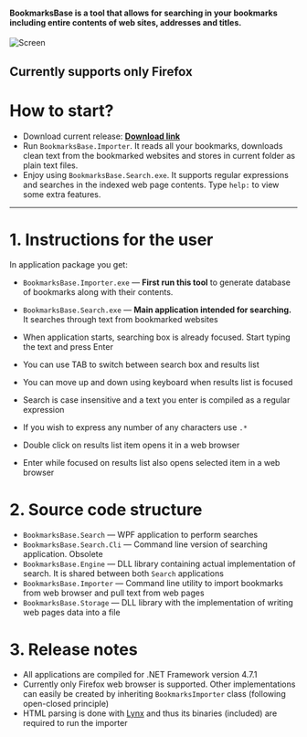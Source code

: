 #### BookmarksBase is a tool that allows for searching in your bookmarks including entire contents of web sites, addresses and titles. ####

![Screen](https://user-images.githubusercontent.com/6310503/39720331-4e9b4d32-523c-11e8-9b4a-85032ac392d7.png)

## Currently supports only Firefox ##

# How to start? #

- Download current release: **[Download link](https://github.com/przemsen/BookmarksBase/releases/latest)**
- Run `BookmarksBase.Importer`. It reads all your bookmarks, downloads clean text from the bookmarked websites and stores in current folder as plain text files.
- Enjoy using `BookmarksBase.Search.exe`. It supports regular expressions and searches in the indexed web page contents. Type `help:` to view some extra features. 

----------

# 1. Instructions for the user #

In application package you get:

- `BookmarksBase.Importer.exe` &mdash; **First run this tool** to generate database of bookmarks along with their contents. 
- `BookmarksBase.Search.exe` &mdash; **Main application intended for searching.** It searches through text from bookmarked websites

- When application starts, searching box is already focused. Start typing the text and press Enter
- You can use TAB to switch between search box and results list
- You can move up and down using keyboard when results list is focused
- Search is case insensitive and a text you enter is compiled as a regular expression
- If you wish to express any number of any characters use `.*`
- Double click on results list item opens it in a web browser
- Enter while focused on results list also opens selected item in a web browser

# 2. Source code structure #

- `BookmarksBase.Search` &mdash; WPF application to perform searches
- `BookmarksBase.Search.Cli` &mdash; Command line version of searching application. Obsolete 
- `BookmarksBase.Engine` &mdash; DLL library containing actual implementation of search. It is shared between both `Search` applications
- `BookmarksBase.Importer` &mdash; Command line utility to import bookmarks from web browser and pull text from web pages
- `BookmarksBase.Storage` &mdash; DLL library with the implementation of writing web pages data into a file

# 3. Release notes #

- All applications are compiled for .NET Framework version 4.7.1
- Currently only Firefox web browser is supported. Other implementations can easily be created by inheriting `BookmarksImporter` class (following open-closed principle)
- HTML parsing is done with [Lynx](http://lynx.isc.org) and thus its binaries (included) are required to run the importer
